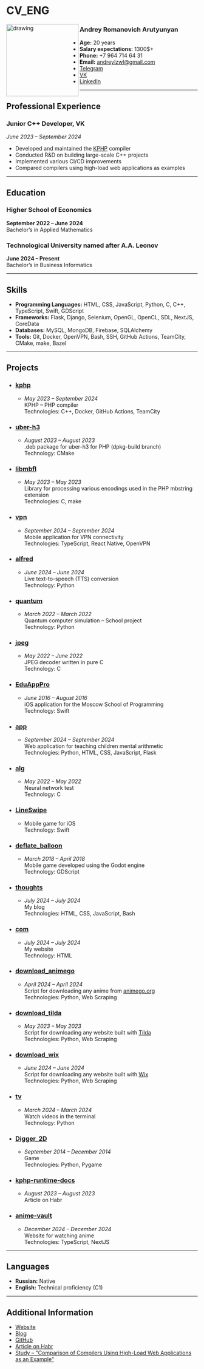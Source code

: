 # CV_ENG

<img src="https://github.com/user-attachments/assets/1ced7d2f-0119-40ea-8ee2-f236c5d1fbf0" alt="drawing" width="190" align="left"/>

### Andrey Romanovich Arutyunyan

- **Age:** 20 years  
- **Salary expectations:** 1300$+  
- **Phone:** +7 964 714 64 31  
- **Email:** andreylzwl@gmail.com  
- [Telegram](https://t.me/andarut)  
- [VK](https://vk.com/andarut)  
- [LinkedIn](https://www.linkedin.com/in/andrey-arutiunian-165312203/)

---

## Professional Experience

### Junior C++ Developer, VK  
*June 2023 – September 2024*

- Developed and maintained the [KPHP](https://github.com/VKCOM/kphp) compiler  
- Conducted R&D on building large-scale C++ projects  
- Implemented various CI/CD improvements  
- Compared compilers using high-load web applications as examples

---

## Education

### Higher School of Economics  
**September 2022 – June 2024**  
Bachelor’s in Applied Mathematics

### Technological University named after A.A. Leonov  
**June 2024 – Present**  
Bachelor’s in Business Informatics

---

## Skills

- **Programming Languages:** HTML, CSS, JavaScript, Python, C, C++, TypeScript, Swift, GDScript  
- **Frameworks:** Flask, Django, Selenium, OpenGL, OpenCL, SDL, NextJS, CoreData  
- **Databases:** MySQL, MongoDB, Firebase, SQLAlchemy  
- **Tools:** Git, Docker, OpenVPN, Bash, SSH, GitHub Actions, TeamCity, CMake, make, Bazel

---

## Projects

- ### [kphp](https://github.com/andarut/kphp)
  - *May 2023 – September 2024*  
  KPHP – PHP compiler  
  Technologies: C++, Docker, GitHub Actions, TeamCity

- ### [uber-h3](https://github.com/andarut/uber-h3)
  - *August 2023 – August 2023*  
  .deb package for uber-h3 for PHP (dpkg-build branch)  
  Technology: CMake

- ### [libmbfl](https://github.com/andarut/libmbfl)
  - *May 2023 – May 2023*  
  Library for processing various encodings used in the PHP mbstring extension  
  Technologies: C, make

- ### [vpn](https://github.com/andarut/vpn)
  - *September 2024 – September 2024*  
  Mobile application for VPN connectivity  
  Technologies: TypeScript, React Native, OpenVPN

- ### [alfred](https://github.com/andarut/alfred)
  - *June 2024 – June 2024*  
  Live text-to-speech (TTS) conversion  
  Technology: Python

- ### [quantum](https://github.com/andarut/quantum)
  - *March 2022 – March 2022*  
  Quantum computer simulation – School project  
  Technology: Python

- ### [jpeg](https://github.com/andarut/jpeg)
  - *May 2022 – June 2022*  
  JPEG decoder written in pure C  
  Technology: C

- ### [EduAppPro](https://github.com/andarut/EduAppPro)
  - *June 2016 – August 2016*  
  iOS application for the Moscow School of Programming  
  Technology: Swift

- ### [app](https://github.com/andarut/app)
  - *September 2024 – September 2024*  
  Web application for teaching children mental arithmetic  
  Technologies: Python, HTML, CSS, JavaScript, Flask

- ### [alg](https://github.com/andarut/alg)
  - *May 2022 – May 2022*  
  Neural network test  
  Technology: C

- ### [LineSwipe](https://github.com/andarut/LineSwipe)
  - Mobile game for iOS  
  Technology: Swift

- ### [deflate_balloon](https://github.com/andarut/deflate_balloon)
  - *March 2018 – April 2018*  
  Mobile game developed using the Godot engine  
  Technology: GDScript

- ### [thoughts](https://github.com/andarut/thoughts)
  - *July 2024 – July 2024*  
  My blog  
  Technologies: HTML, CSS, JavaScript, Bash

- ### [com](https://github.com/andarut/com)
  - *July 2024 – July 2024*  
  My website  
  Technology: HTML

- ### [download_animego](https://github.com/andarut/download_animego)
  - *April 2024 – April 2024*  
  Script for downloading any anime from [animego.org](https://animego.org/)  
  Technologies: Python, Web Scraping

- ### [download_tilda](https://github.com/andarut/download_tilda)
  - *May 2023 – May 2023*  
  Script for downloading any website built with [Tilda](https://tilda.cc/)  
  Technologies: Python, Web Scraping

- ### [download_wix](https://github.com/andarut/download_wix)
  - *June 2024 – June 2024*  
  Script for downloading any website built with [Wix](https://www.wix.com/)  
  Technologies: Python, Web Scraping

- ### [tv](https://github.com/andarut/tv)
  - *March 2024 – March 2024*  
  Watch videos in the terminal  
  Technology: Python

- ### [Digger_2D](https://github.com/andarut/Digger_2D)
  - *September 2014 – December 2014*  
  Game  
  Technologies: Python, Pygame

- ### [kphp-runtime-docs](https://github.com/andarut/kphp-runtime-docs)
  - *August 2023 – August 2023*  
  Article on Habr

- ### [anime-vault](https://github.com/andarut/animevault)
  - *December 2024 – December 2024*  
  Website for watching anime  
  Technologies: TypeScript, NextJS

---

## Languages

- **Russian:** Native  
- **English:** Technical proficiency (C1)

---

## Additional Information

- [Website](https://andarut.com/)  
- [Blog](https://andarut.github.io/thoughts/)  
- [GitHub](https://github.com/andarut)  
- [Article on Habr](https://habr.com/ru/articles/749792/)  
- [Study – "Comparison of Compilers Using High-Load Web Applications as an Example"](https://disk.yandex.ru/i/E6GJbH_r5ivxbg)
